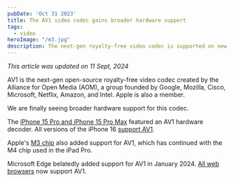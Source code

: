 ```yaml
---
pubDate: 'Oct 31 2023'
title: The AV1 video codec gains broader hardware support
tags:
  - video
heroImage: "/m3.jpg"
description: The next-gen royalty-free video codec is supported on new Apple devices.
---
```

_This article was updated on 11 Sept, 2024_

AV1 is the next-gen open-source royalty-free video codec created by the Alliance for Open Media (AOM), a group founded by Google, Mozilla, Cisco, Microsoft, Netflix, Amazon, and Intel. Apple is also a member. 

We are finally seeing broader hardware support for this codec.

The [iPhone 15 Pro and iPhone 15 Pro Max](https://bitmovin.com/apple-av1-support/) featured an AV1 hardware decoder. All versions of the iPhone 16 [support AV1](https://www.apple.com/uk/iphone-16/specs/#:~:text=Supported%20formats%20include%20HEVC%2C%20H.264%20and%C2%A0AV1).

 Apple's [M3 chip](https://www.apple.com/newsroom/2023/10/apple-unveils-m3-m3-pro-and-m3-max-the-most-advanced-chips-for-a-personal-computer/) also added support for AV1, which has continued with the M4 chip used in the iPad Pro.  

Microsoft Edge belatedly added support for AV1 in January 2024. [All web browsers](https://caniuse.com/av1) now support AV1.